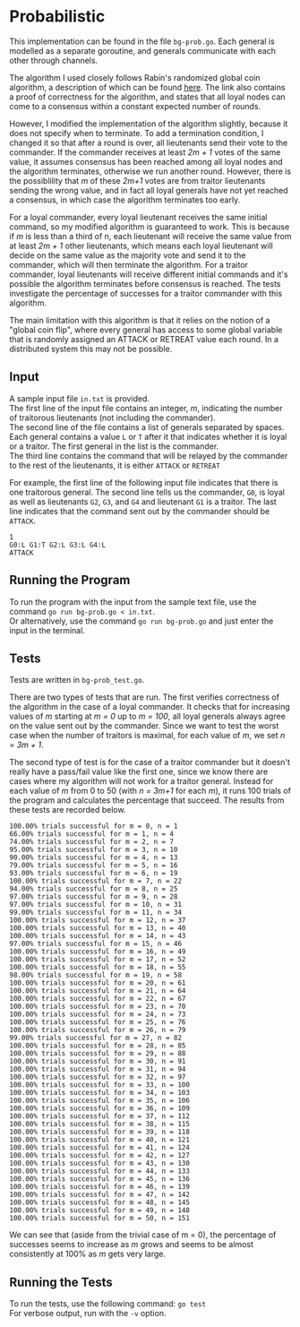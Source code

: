 # Probabilistic 
This implementation can be found in the file `bg-prob.go`. Each general is modelled as a separate goroutine, and generals communicate with each other through channels.   

The algorithm I used closely follows Rabin's randomized global coin algorithm, a description of which can be found [here](https://www.cs.princeton.edu/courses/archive/fall05/cos521/byzantin.pdf). The link also contains a proof of correctness for the algorithm, and states that all loyal nodes can come to a consensus within a constant expected number of rounds.  

However, I modified the implementation of the algorithm slightly, because it does not specify when to terminate. To add a termination condition, I changed it so that after a round is over, all lieutenants send their vote to the commander. If the commander receives at least *2m + 1* votes of the same value, it assumes consensus has been reached among all loyal nodes and the algorithm terminates, otherwise we run another round. However, there is the possiblility that *m* of these *2m+1* votes are from traitor lieutenants sending the wrong value, and in fact all loyal generals have not yet reached a consensus, in which case the algorithm terminates too early. 

For a loyal commander, every loyal lieutenant receives the same initial command, so my modified algorithm is guaranteed to work. This is because if *m* is less than a third of n, each lieutenant will receive the same value from at least *2m + 1* other lieutenants, which means each loyal lieutenant will decide on the same value as the majority vote and send it to the commander, which will then terminate the algorithm. For a traitor commander, loyal lieutenants will receive different initial commands and it's possible the algorithm terminates before consensus is reached. The tests investigate the percentage of successes for a traitor commander with this algorithm. 

The main limitation with this algorithm is that it relies on the notion of a "global coin flip", where every general has access to some global variable that is randomly assigned an ATTACK or RETREAT value each round. In a distributed system this may not be possible. 

## Input
A sample input file `in.txt` is provided.  
The first line of the input file contains an integer, *m*, indicating the number of traitorous lieutenants (not including the commander).  
The second line of the file contains a list of generals separated by spaces. Each general contains a value `L` or `T` after it that indicates whether it is loyal or a traitor. The first general in the list is the commander.   
The third line contains the command that will be relayed by the commander to the rest of the lieutenants, it is either `ATTACK` or `RETREAT`

For example, the first line of the following input file indicates that there is one traitorous general. The second line tells us the commander, `G0`, is loyal as well as lieutenants `G2`, `G3`, and `G4` and lieutenant `G1` is a traitor. The last line indicates that the command sent out by the commander should be `ATTACK`.

```
1
G0:L G1:T G2:L G3:L G4:L
ATTACK
```

## Running the Program
To run the program with the input from the sample text file, use the command `go run bg-prob.go < in.txt`.   
Or alternatively, use the command `go run bg-prob.go` and just enter the input in the terminal.

## Tests
Tests are written in `bg-prob_test.go`. 

There are two types of tests that are run. The first verifies correctness of the algorithm in the case of a loyal commander. It checks that for increasing values of *m* starting at *m = 0* up to *m = 100*, all loyal generals always agree on the value sent out by the commander. Since we want to test the worst case when the number of traitors is maximal, for each value of *m*, we set *n = 3m + 1*.  

The second type of test is for the case of a traitor commander but it doesn't really have a pass/fail value like the first one, since we know there are cases where my algorithm will not work for a traitor general. Instead for each value of *m* from 0 to 50 (with *n = 3m+1* for each *m*), it runs 100 trials of the program and calculates the percentage that succeed. The results from these tests are recorded below. 
```
100.00% trials successful for m = 0, n = 1
66.00% trials successful for m = 1, n = 4
74.00% trials successful for m = 2, n = 7
95.00% trials successful for m = 3, n = 10
90.00% trials successful for m = 4, n = 13
79.00% trials successful for m = 5, n = 16
93.00% trials successful for m = 6, n = 19
100.00% trials successful for m = 7, n = 22
94.00% trials successful for m = 8, n = 25
97.00% trials successful for m = 9, n = 28
97.00% trials successful for m = 10, n = 31
99.00% trials successful for m = 11, n = 34
100.00% trials successful for m = 12, n = 37
100.00% trials successful for m = 13, n = 40
100.00% trials successful for m = 14, n = 43
97.00% trials successful for m = 15, n = 46
100.00% trials successful for m = 16, n = 49
100.00% trials successful for m = 17, n = 52
100.00% trials successful for m = 18, n = 55
98.00% trials successful for m = 19, n = 58
100.00% trials successful for m = 20, n = 61
100.00% trials successful for m = 21, n = 64
100.00% trials successful for m = 22, n = 67
100.00% trials successful for m = 23, n = 70
100.00% trials successful for m = 24, n = 73
100.00% trials successful for m = 25, n = 76
100.00% trials successful for m = 26, n = 79
99.00% trials successful for m = 27, n = 82
100.00% trials successful for m = 28, n = 85
100.00% trials successful for m = 29, n = 88
100.00% trials successful for m = 30, n = 91
100.00% trials successful for m = 31, n = 94
100.00% trials successful for m = 32, n = 97
100.00% trials successful for m = 33, n = 100
100.00% trials successful for m = 34, n = 103
100.00% trials successful for m = 35, n = 106
100.00% trials successful for m = 36, n = 109
100.00% trials successful for m = 37, n = 112
100.00% trials successful for m = 38, n = 115
100.00% trials successful for m = 39, n = 118
100.00% trials successful for m = 40, n = 121
100.00% trials successful for m = 41, n = 124
100.00% trials successful for m = 42, n = 127
100.00% trials successful for m = 43, n = 130
100.00% trials successful for m = 44, n = 133
100.00% trials successful for m = 45, n = 136
100.00% trials successful for m = 46, n = 139
100.00% trials successful for m = 47, n = 142
100.00% trials successful for m = 48, n = 145
100.00% trials successful for m = 49, n = 148
100.00% trials successful for m = 50, n = 151
```

We can see that (aside from the trivial case of m = 0), the percentage of successes seems to increase as *m* grows and seems to be almost consistently at 100% as *m* gets very large. 

## Running the Tests
To run the tests, use the following command: `go test`  
For verbose output, run with the `-v` option.